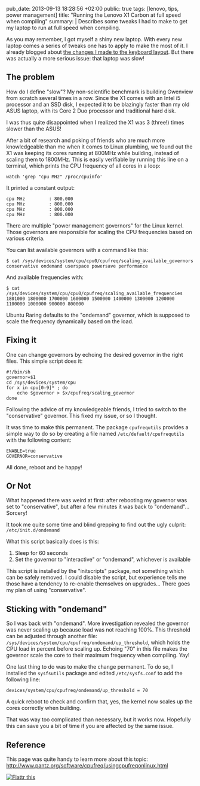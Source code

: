 pub_date: 2013-09-13 18:28:56 +02:00
public: true
tags: [lenovo, tips, power management]
title: "Running the Lenovo X1 Carbon at full speed when compiling"
summary: |
    Describes some tweaks I had to make to get my laptop to run at full speed when compiling.

As you may remember, I got myself a shiny new laptop. With every new laptop comes a series of tweaks one has to apply to make the most of it. I already blogged about [the changes I made to the keyboard layout][kb]. But there was actually a more serious issue: that laptop was slow!

## The problem

How do I define "slow"? My non-scientific benchmark is building Gwenview from scratch several times in a row. Since the X1 comes with an Intel i5 processor and an SSD disk, I expected it to be blazingly faster than my old ASUS laptop, with its Core 2 Duo processor and traditional hard disk.

I was thus quite disappointed when I realized the X1 was 3 (three!) times slower than the ASUS!

After a bit of research and poking of friends who are much more knowledgeable than me when it comes to Linux plumbing, we found out the X1 was keeping its cores running at 800MHz while building, instead of scaling them to 1800MHz. This is easily verifiable by running this line on a terminal, which prints the CPU frequency of all cores in a loop:

    watch 'grep "cpu MHz" /proc/cpuinfo'

It printed a constant output:

    cpu MHz         : 800.000
    cpu MHz         : 800.000
    cpu MHz         : 800.000
    cpu MHz         : 800.000

There are multiple "power management governors" for the Linux kernel. Those governors are responsible for scaling the CPU frequencies based on various criteria.

You can list available governors with a command like this:

    $ cat /sys/devices/system/cpu/cpu0/cpufreq/scaling_available_governors
    conservative ondemand userspace powersave performance

And available frequencies with:

    $ cat /sys/devices/system/cpu/cpu0/cpufreq/scaling_available_frequencies 
    1801000 1800000 1700000 1600000 1500000 1400000 1300000 1200000 1100000 1000000 900000 800000

Ubuntu Raring defaults to the "ondemand" governor, which is supposed to scale the frequency dynamically based on the load.

## Fixing it

One can change governors by echoing the desired governor in the right files. This simple script does it:

    #!/bin/sh
    governor=$1
    cd /sys/devices/system/cpu
    for x in cpu[0-9]* ; do
        echo $governor > $x/cpufreq/scaling_governor
    done

Following the advice of my knowledgeable friends, I tried to switch to the "conservative" governor. This fixed my issue, or so I thought.

It was time to make this permanent. The package `cpufrequtils` provides a simple way to do so by creating a file named `/etc/default/cpufrequtils` with the following content:

    ENABLE=true
    GOVERNOR=conservative

All done, reboot and be happy!

## Or Not

What happened there was weird at first: after rebooting my governor was set to "conservative", but after a few minutes it was back to "ondemand"... Sorcery!

It took me quite some time and blind grepping to find out the ugly culprit: `/etc/init.d/ondemand`

What this script basically does is this:

1. Sleep for 60 seconds
2. Set the governor to "interactive" or "ondemand", whichever is available

This script is installed by the "initscripts" package, not something which can be safely removed. I could disable the script, but experience tells me those have a tendency to re-enable themselves on upgrades... There goes my plan of using "conservative".

## Sticking with "ondemand"

So I was back with "ondemand". More investigation revealed the governor was never scaling up because load was not reaching 100%. This threshold can be adjusted through another file: `/sys/devices/system/cpu/cpufreq/ondemand/up_threshold`, which holds the CPU load in percent before scaling up. Echoing "70" in this file makes the governor scale the core to their maximum frequency when compiling. Yay!

One last thing to do was to make the change permanent. To do so, I installed the `sysfsutils` package and edited `/etc/sysfs.conf` to add the following line:

    devices/system/cpu/cpufreq/ondemand/up_threshold = 70

A quick reboot to check and confirm that, yes, the kernel now scales up the cores correctly when building.

That was way too complicated than necessary, but it works now. Hopefully this can save you a bit of time if you are affected by the same issue.

## Reference

This page was quite handy to learn more about this topic: <http://www.pantz.org/software/cpufreq/usingcpufreqonlinux.html>

<a href="https://flattr.com/submit/auto?user_id=agateau&url=http%3A%2F%2Fagateau.com%2F2013%2F09%2F13%2Flenovo-x1-carbon-cpu-speed%2F" target="_blank"><img src="//api.flattr.com/button/flattr-badge-large.png" alt="Flattr this" title="Flattr this" border="0"></a>

[kb]: http://agateau.com/2013/08/01/remapping-keyboard-keys-on-lenovo-laptops
